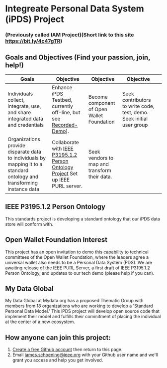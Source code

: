 # Integreate Personal Data System (iPDS) Project 
### (Previously called IAM Project)(Short link to this site https://bit.ly/4c47gTR)
## Goals and Objectives (Find your passion, join, help!)

| Goals | Objective | Objective | Objective |   |
| ----------------------------- | -------------| ----------|  ----------| ----------|
|Individuals collect, integrate, use, and share integrated data and credentials |Enhance iPDS Testbed, currently off-line, but see [Recorded-Demo](https://drive.google.com/file/d/1c95ESkIL5N5ASNZGza5TOg3okkfHBnUB/view)).  |Become component of Open Wallet Foundation |Seek contributors to write code, test, demo. Seek initial user group |
|Organizations provide disparate data to individuals by mapping it to a standard ontology and transforming instance data|Collaborate with [IEEE P3195.1.2 Person Ontology Project](https://opensource.ieee.org/person-ontology-group/person-ontology-project) Set up IEEE PURL server. |Seek vendors to map and transform their data. |

## IEEE P3195.1.2 Person Ontology
This standards project is developing a standard ontology that our iPDS data store will conform with. 
  
## Open Wallet Foundation Interest
This project has an open invitation to demo this capability to technical committees of the Open Wallet Foundation, where the leaders agree a universal wallet also needs to be a Personal Data System (PDS). We are awaiting release of the IEEE PURL Server, a first draft of IEEE P3195.1.2 Person Ontology, and updates to our tech demo (please help if you can). 

## My Data Global 
My Data Global at Mydata.org has a proposed Thematic Group with members from 18 organizations who are working to develop a 'Standard Personal Data Model.'   This iPDS project will develop open source code that implement their model and fulfills their commitment of placing the individual at the center of a new ecosystem. 



## How anyone can join this project:  
1. [Create a free Github account](https://github.com) then return to this page.
2. Email james.schoening@ieee.org with your Github user name and we'll grant you access and help you get involved.     



 

 

 
